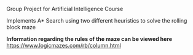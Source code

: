 Group Project for Artificial Intelligence Course

Implements A* Search using two different heuristics to solve the rolling block maze

**Information regarding the rules of the maze can be viewed here**
https://www.logicmazes.com/rb/column.html
